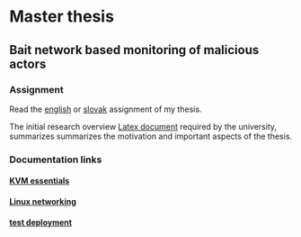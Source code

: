 # Master thesis
## Bait network based monitoring of malicious actors

### Assignment
Read the [english](./docs/initial_research/mt_assignment.md) or [slovak](./docs/initial_research/dp_text_zadania.md) assignment of my thesis.

The initial research overview [Latex document](./docs/initial_research/latex) required by the university, summarizes summarizes the motivation and important aspects of the thesis.

### Documentation links

#### [KVM essentials](./docs/kvm_essentials.md)
#### [Linux networking](./docs/linux_networking.md)
#### [test deployment](./docs/test_deployment.md)

